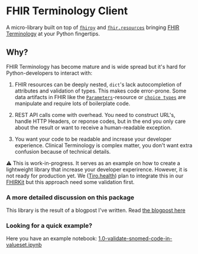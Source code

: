 # FHIR Terminology Client
A micro-library built on top of [`fhirpy`](https://github.com/beda-software/fhir-py) and [`fhir.resources`](https://github.com/nazrulworld/fhir.resources) bringing [FHIR Terminology](http://hl7.org/fhir/terminology-module.html) at your Python fingertips.


## Why?

FHIR Terminology has become mature and is wide spread but it's hard for Python-developers to interact with:

1. FHIR resources can be deeply nested, `dict`'s lack autocompletion of attributes and validation of types. This makes code error-prone. Some data artifacts in FHIR like the [`Parameters`](http://hl7.org/fhir/Parameters)-resource or [`choice types`](https://www.hl7.org/fhir/formats.html#choice) are manipulate and require lots of boilerplate code.
   
2. REST API calls come with overhead. You need to construct URL's, handle HTTP Headers, or reponse codes, but in the end you only care about the result or want to receive a human-readable exception.

3. You want your code to be readable and increase your developer experience. Clinical Terminology is complex matter, you don't want extra confusion because of technical details.


⚠️ This is work-in-progress. It serves as an example on how to create a lightweight library that increase your developer experirence. However, it is not ready for production yet. We ([Tiro.health](http://tiro.health)) plan to integrate this in our [FHIRKit](http://tiro.health/Tiro-health/fhirkit) but this approach need some validation first.

### A more detailed discussion on this package
This library is the result of a blogpost I've written. Read [the blogpost here](https://axelv.github.io/drafts/fhir-tx-python)

### Looking for a quick example?
Here you have an example notebook: [1.0-validate-snomed-code-in-valueset.ipynb](./examples/1.0-validate-snomed-code-in-valueset.ipynb)


